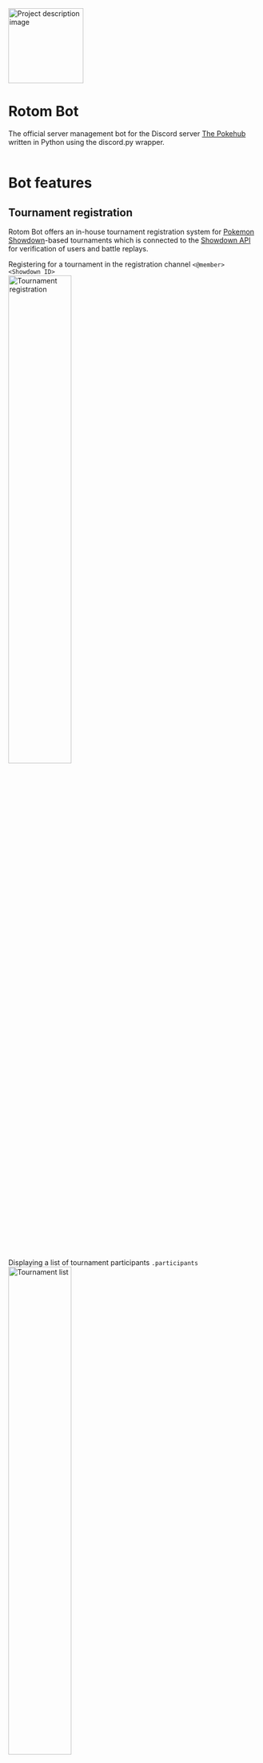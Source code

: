 <picture>
  <img src="./img/rotombot_logo.png" alt="Project description image" height="150px" width="150px"/>
</picture>

# Rotom Bot

The official server management bot for the Discord server <a href="https://discord.gg/7FBupspBZB"> The Pokehub</a> written in Python using the discord.py wrapper.
</br></br>

# Bot features

## Tournament registration

Rotom Bot offers an in-house tournament registration system for <a href="https://pokemonshowdown.com/"> Pokemon Showdown</a>-based tournaments
which is connected to the <a href="https://github.com/smogon/pokemon-showdown-client/blob/master/WEB-API.md">Showdown API</a> for verification of users and battle replays.

Registering for a tournament in the registration channel `<@member> <Showdown ID>` </br>
<picture>
<img src="./img/rotombot_tour_reg.jpg" alt="Tournament registration" height="50%" width="50%"/>
</picture>

Displaying a list of tournament participants `.participants` </br>
<picture>
<img src="./img/rotombot_tour_list.jpg" alt="Tournament list" height="50%" width="50%" />
</picture>

Announcement of battle replay results dynamically </br>
<picture>
<img src="./img/rotombot_tour_verify_replay.jpg" alt="Tournament verify replay" height="50%" width="50%"/>
</picture>
<picture>
<img src="./img/rotombot_tour_annouce_outcome.jpg" alt="Tournament announce outcome" height="50%" width="50%"/>
</picture>

## League management

The server hosts Pokemon league-style tournaments/events annually in which most, if not all components of the tournament are handled by Rotom Bot itself.

Display registered pool of challenger `.pl <gen>` or elite `.epl <gen>` </br>
<picture>
<img src="./img/rotombot_league_pool.jpg" alt="League pool" height="50%" width="50%" />
</picture>
<picture>
<img src="./img/rotombot_league_epool.jpg" alt="League elite pool" height="50%" width="50%" />
</picture>

Display profile of normal participant (challenger, gym leader, elite) `.p <gen>` </br>
<picture>
<img src="./img/rotombot_league_profile.jpg" alt="League profile" height="50%" width="50%"/>
</picture>

Display profile of current champion `.champion` </br>
<picture>
<img src="./img/rotombot_league_profile_champ.jpg" alt="League champion profile" height="50%" width="50%"/>
</picture>

## Role management for teams

Rotom Bot offers a role management system for "Villain Teams" based on the main Pokemon games.
Members can freely join teams via Rotom Bot commands to access secret team chats with a 24-hour limit.

Select a desired team from the given choices `.jt` </br>
<picture>
<img src="./img/rotombot_team_reg_selection.jpg" alt="Join team selection" height="50%" width="50%"/>
</picture>

Directly join a team `.jt <Team>` </br>
<picture>
<img src="./img/rotombot_team_reg_direct.png" alt="Join team direct" height="50%" width="50%"/>
</picture>

Leave your current team `.jt None` </br>
<picture>
<img src="./img/rotombot_team_leave.png" alt="Leave team" height="50%" width="50%"/>
</picture>

Bot restricts members from switching teams if they have just switched teams recently within 24 hours
<picture>
<img src="./img/rotombot_team_duration_limit.jpg" alt="Team switch duration limit" height="50%" width="50%"/>
</picture>

## Profanity filter

Messages sent in server is filtered through a profanity filter based on <a href="https://github.com/snguyenthanh/better_profanity">better_profanity</a>
to introduce a Discord Pokemon community suitable for all ages.

Disallowed messages are deleted by the bot immediately </br>
<picture>
<img src="./img/rotombot_profanity_delete_msg.jpg" alt="Profanity delete message" height="50%" width="50%"/>
</picture>

Deleted messages are logged in a moderator channel </br>
<picture>
<img src="./img/rotombot_profanity_deleted_msg.jpg" alt="Profanity deleted" height="50%" width="50%"/>
</picture>

## Text translation

Rotom Bot offers a text translation feature, which comes in handy in case someone sent a non-English message in chat.
Based on <a href="https://github.com/ssut/py-googletrans">Googletrans</a> with some slight modifications.

Text translation with auto-detect language `.t <text to be translated>` </br>
<picture>
<img src="./img/rotombot_translator_auto.jpg" alt="Text translation auto-detect" height="50%" width="50%"/>
</picture>

Text translation with input-output languages defined `.t <text to be translated> --<input lang> --<output lang>` </br>
<picture>
<img src="./img/rotombot_translator_src_dst.jpg" alt="Text translation input-output" height="50%" width="50%"/>
</picture>

## Urban Dictionary and English Dictionary feature

Rotom Bot offers lookup of text on the Urban Dictionary via <a href="https://rapidapi.com/community/api/urban-dictionary">Urban Dictionary API on RapidAPI</a> and English dictionaries via <a href="https://github.com/geekpradd/PyDictionary">PyDictionary</a>

Text lookup on Urban Dictionary `.urban <text to be searched>` </br>
<picture>
<img src="./img/rotombot_urban.jpg" alt="Urban" height="50%" width="50%"/>
</picture>

Text lookup on an English Dictionary `.dict <text to be searched>` </br>
<picture>
<img src="./img/rotombot_dict.jpg" alt="Dict" height="50%" width="50%"/>
</picture>

## Snipe and edit snipe feature

Rotom Bot offers snipe (recover the previous message deleted) and esnipe (recover the previous message edited) features which works for messages modified within the last 60 seconds. These features are mainly for some conversational fun in the server.

Snipe message `.snipe` </br>
<picture>
<img src="./img/rotombot_snipe.jpg" alt="Urban" height="50%" width="50%"/>
</picture>

Edit snipe message `.es` </br>
<picture>
<img src="./img/rotombot_esnipe.jpg" alt="Dict" height="50%" width="50%"/>
</picture>

## Games section

Rotom Bot offers a game section which includes a few message-based games. Nobody really plays them nowadays though :( ,
but they were an interesting learning experience for the dev.

Guess The Number `.gg` </br>
<picture>
<img src="./img/rotombot_guess_numbers.jpg" alt="Guess The Number" height="50%" width="50%"/>
</picture>

Tic-Tac-Toe (implemented this one with a minimax algorithm) `.ttt` </br>
<picture>
<img src="./img/rotombot_ttt.jpg" alt="Tic-Tac-Toe" height="50%" width="50%"/>
</picture>

Rock-Paper-Scissors `.rps` </br>
<picture>
<img src="./img/rotombot_rps.jpg" alt="Rock-Paper-Scissors" height="50%" width="50%"/>
</picture>

## Miscellaneous features

Rotom Bot offers a multitude of other smaller features which are generally quite useful.

Discord avatar/profile picture of a server member or self `.av <Member name>(optional)` </br>
<picture>
<img src="./img/rotombot_av.jpg" alt="Avatar" height="50%" width="50%"/>
</picture>

Pokedex entry of a pokemon `.dex <Pokemon name>` </br>
<picture>
<img src="./img/rotombot_dex.jpg" alt="Dex" height="50%" width="50%"/>
</picture>

Competitive pokemon sets fetched from Smogon `sets <Pokemon name>` </br>
<picture>
<img src="./img/rotombot_sets.jpg" alt="Sets" height="50%" width="50%"/>
</picture>

Pokemon weakness based on typing `.weak <Pokemon name>` </br>
<picture>
<img src="./img/rotombot_weakness.jpg" alt="Weakness" height="50%" width="50%"/>
</picture>

Learnset of Pokemon (all moves that can be learned) `.learnset <Pokemon name>` </br>
<picture>
<img src="./img/rotombot_learnset.jpg" alt="Weakness" height="50%" width="50%"/>
</picture>
